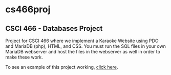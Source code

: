 # cs466proj
CSCI 466 - Databases Project
---
Project for CSCI 466 where we implement a Karaoke Website using PDO and MariaDB (php), HTML, and CSS. You must run the SQL files in your own MariaDB webserver and host
the files in the webserver as well in order to make these work.

To see an example of this project working, [click here](https://students.cs.niu.edu/~z1895668/cs466proj/webpage_files/startpage.html).
